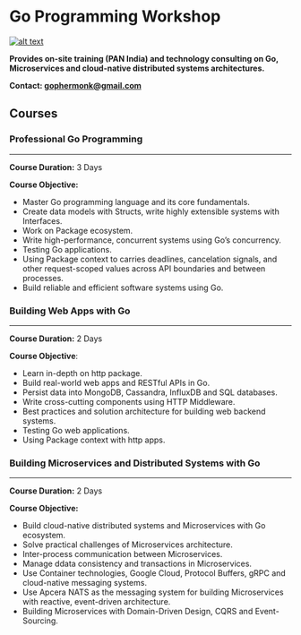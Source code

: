 # Go Programming Workshop
[![alt text](https://github.com/shijuvar/gokit/blob/master/img/gopher_kubernetes.png "Gopher")](https://medium.com/@shijuvar)

**Provides on-site training (PAN India) and technology consulting on Go, Microservices and cloud-native distributed systems architectures.** 

**Contact: gophermonk@gmail.com**  


## Courses
### Professional Go Programming 
-------------------------------
**Course Duration:**  3 Days

**Course Objective:** 
* Master Go programming language and its core fundamentals. 
* Create data models with Structs, write highly extensible systems with Interfaces.
* Work on Package ecosystem.
* Write high-performance, concurrent systems using Go’s concurrency.
* Testing Go applications.
* Using Package context to carries deadlines, cancelation signals, and other request-scoped values across API boundaries and between processes.
* Build reliable and efficient software systems using Go.



### Building Web Apps with Go
----------------------------
**Course Duration:**  2 Days

**Course Objective**: 
* Learn in-depth on http package.
* Build real-world web apps and RESTful APIs in Go.
* Persist data into MongoDB, Cassandra, InfluxDB and SQL databases.
* Write cross-cutting components using HTTP Middleware. 
* Best practices and solution architecture for building web backend systems.
* Testing Go web applications.
* Using Package context with http apps.


### Building Microservices and Distributed Systems with Go
--------------------------------------------------------
**Course Duration:**  2 Days

**Course Objective:** 
*	Build cloud-native distributed systems and Microservices with Go ecosystem.
*	Solve practical challenges of Microservices architecture.
*	Inter-process communication between Microservices.
* Manage ddata consistency and transactions in Microservices.
*	Use Container technologies, Google Cloud, Protocol Buffers, gRPC and cloud-native messaging systems.
*	Use Apcera NATS as the messaging system for building Microservices with reactive, event-driven architecture.
* Building Microservices with Domain-Driven Design, CQRS and Event-Sourcing.

